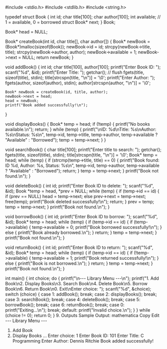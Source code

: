 #include <stdio.h>
#include <stdlib.h>
#include <string.h>

typedef struct Book {
    int id;
    char title[100];
    char author[100];
    int available; // 1 = available, 0 = borrowed
    struct Book* next;
} Book;

Book* head = NULL;

Book* createBook(int id, char title[], char author[]) {
    Book* newBook = (Book*)malloc(sizeof(Book));
    newBook->id = id;
    strcpy(newBook->title, title);
    strcpy(newBook->author, author);
    newBook->available = 1;
    newBook->next = NULL;
    return newBook;
}

void addBook() {
    int id;
    char title[100], author[100];
    printf("Enter Book ID: ");
    scanf("%d", &id);
    printf("Enter Title: ");
    getchar(); // flush
    fgets(title, sizeof(title), stdin);
    title[strcspn(title, "\n")] = '\0';
    printf("Enter Author: ");
    fgets(author, sizeof(author), stdin);
    author[strcspn(author, "\n")] = '\0';

    Book* newBook = createBook(id, title, author);
    newBook->next = head;
    head = newBook;
    printf("Book added successfully!\n");
}

void displayBooks() {
    Book* temp = head;
    if (!temp) {
        printf("No books available.\n");
        return;
    }
    while (temp) {
        printf("\nID: %d\nTitle: %s\nAuthor: %s\nStatus: %s\n", temp->id, temp->title, temp->author, temp->available ? "Available" : "Borrowed");
        temp = temp->next;
    }
}

void searchBook() {
    char title[100];
    printf("Enter title to search: ");
    getchar();
    fgets(title, sizeof(title), stdin);
    title[strcspn(title, "\n")] = '\0';
    Book* temp = head;
    while (temp) {
        if (strcmp(temp->title, title) == 0) {
            printf("Book found: ID %d, Author: %s, Status: %s\n", temp->id, temp->author, temp->available ? "Available" : "Borrowed");
            return;
        }
        temp = temp->next;
    }
    printf("Book not found.\n");
}

void deleteBook() {
    int id;
    printf("Enter Book ID to delete: ");
    scanf("%d", &id);
    Book *temp = head, *prev = NULL;
    while (temp) {
        if (temp->id == id) {
            if (prev == NULL)
                head = temp->next;
            else
                prev->next = temp->next;
            free(temp);
            printf("Book deleted successfully!\n");
            return;
        }
        prev = temp;
        temp = temp->next;
    }
    printf("Book not found.\n");
}

void borrowBook() {
    int id;
    printf("Enter Book ID to borrow: ");
    scanf("%d", &id);
    Book* temp = head;
    while (temp) {
        if (temp->id == id) {
            if (temp->available) {
                temp->available = 0;
                printf("Book borrowed successfully!\n");
            } else {
                printf("Book already borrowed.\n");
            }
            return;
        }
        temp = temp->next;
    }
    printf("Book not found.\n");
}

void returnBook() {
    int id;
    printf("Enter Book ID to return: ");
    scanf("%d", &id);
    Book* temp = head;
    while (temp) {
        if (temp->id == id) {
            if (!temp->available) {
                temp->available = 1;
                printf("Book returned successfully!\n");
            } else {
                printf("Book is not borrowed.\n");
            }
            return;
        }
        temp = temp->next;
    }
    printf("Book not found.\n");
}

int main() {
    int choice;
    do {
        printf("\n--- Library Menu ---\n");
        printf("1. Add Book\n2. Display Books\n3. Search Book\n4. Delete Book\n5. Borrow Book\n6. Return Book\n0. Exit\nEnter choice: ");
        scanf("%d", &choice);
        switch (choice) {
            case 1: addBook(); break;
            case 2: displayBooks(); break;
            case 3: searchBook(); break;
            case 4: deleteBook(); break;
            case 5: borrowBook(); break;
            case 6: returnBook(); break;
            case 0: printf("Exiting...\n"); break;
            default: printf("Invalid choice.\n");
        }
    } while (choice != 0);
    return 0;
}
9. Outputs
Sample Output:
mathematica
Copy
Edit
--- Library Menu ---
1. Add Book
2. Display Books
...
Enter choice: 1
Enter Book ID: 101
Enter Title: C Programming
Enter Author: Dennis Ritchie
Book added successfully!
